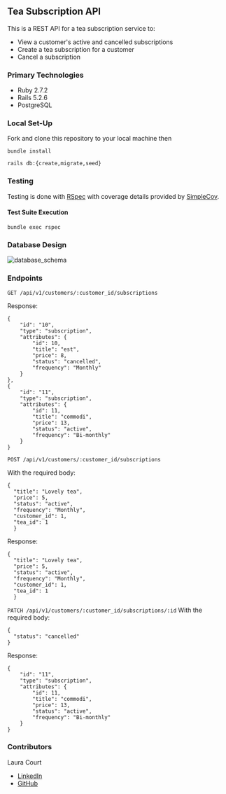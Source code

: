 ## Tea Subscription API
This is a REST API for a tea subscription service to:
- View a customer's active and cancelled subscriptions
- Create a tea subscription for a customer
- Cancel a subscription

### Primary Technologies

  - Ruby 2.7.2
  - Rails 5.2.6
  - PostgreSQL


### Local Set-Up

Fork and clone this repository to your local machine then

`bundle install`

`rails db:{create,migrate,seed}`


### Testing

Testing is done with [RSpec](https://rspec.info/) with coverage details provided by [SimpleCov](https://github.com/simplecov-ruby/simplecov).

#### Test Suite Execution

`bundle exec rspec`


### Database Design

![database_schema](https://user-images.githubusercontent.com/83885722/148582056-c45eb205-88fc-48af-8bb7-e0d86100b21a.png)

### Endpoints

`GET /api/v1/customers/:customer_id/subscriptions`

Response:

```
{
    "id": "10",
    "type": "subscription",
    "attributes": {
        "id": 10,
        "title": "est",
        "price": 8,
        "status": "cancelled",
        "frequency": "Monthly"
    }
},
{
    "id": "11",
    "type": "subscription",
    "attributes": {
        "id": 11,
        "title": "commodi",
        "price": 13,
        "status": "active",
        "frequency": "Bi-monthly"
    }
}
```


`POST /api/v1/customers/:customer_id/subscriptions`

With the required body:
```
{
  "title": "Lovely tea",
  "price": 5,
  "status": "active",
  "frequency": "Monthly",
  "customer_id": 1,
  "tea_id": 1
  }
```
Response:
```
{
  "title": "Lovely tea",
  "price": 5,
  "status": "active",
  "frequency": "Monthly",
  "customer_id": 1,
  "tea_id": 1
  }
```

`PATCH /api/v1/customers/:customer_id/subscriptions/:id`
With the required body:
```
{
  "status": "cancelled"
}
```

Response:
```
{
    "id": "11",
    "type": "subscription",
    "attributes": {
        "id": 11,
        "title": "commodi",
        "price": 13,
        "status": "active",
        "frequency": "Bi-monthly"
    }
}
```

### Contributors

Laura Court
- [LinkedIn](https://www.linkedin.com/in/laura-court/)
- [GitHub](https://github.com/lmcourt)
